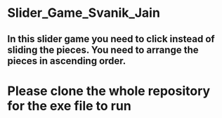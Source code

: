 # Slider_Game_Svanik_Jain
<h2>In this slider game you need to click instead of sliding the pieces. You need to arrange the pieces in ascending order.</h2>
<h1>Please clone the whole repository for the exe file to run</h1>
